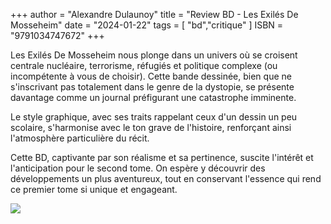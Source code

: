 +++
author = "Alexandre Dulaunoy"
title = "Review BD - Les Exilés De Mosseheim"
date = "2024-01-22"
tags = [
    "bd","critique"
]
ISBN = "9791034747672"
+++


Les Exilés De Mosseheim nous plonge dans un univers où se croisent centrale nucléaire, terrorisme, réfugiés et politique complexe (ou incompétente à vous de choisir). Cette bande dessinée, bien que ne s'inscrivant pas totalement dans le genre de la dystopie, se présente davantage comme un journal préfigurant une catastrophe imminente.

Le style graphique, avec ses traits rappelant ceux d'un dessin un peu scolaire, s'harmonise avec le ton grave de l'histoire, renforçant ainsi l'atmosphère particulière du récit.

Cette BD, captivante par son réalisme et sa pertinence, suscite l'intérêt et l'anticipation pour le second tome. On espère y découvrir des développements un plus aventureux, tout en conservant l'essence qui rend ce premier tome si unique et engageant.

![](/images/mol-adulau.jpeg)
